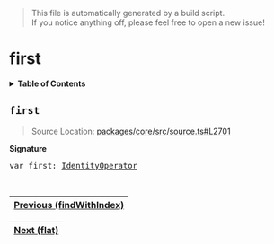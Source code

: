 > This file is automatically generated by a build script.<br>If you notice anything off, please feel free to open a new issue!

# first

<details><summary><b>Table of Contents</b></summary>

1. [<code>first</code>](#first)</details>

## <a name="first"></a><code>first</code>

> Source Location: [packages\/core\/src\/source.ts#L2701](..\/..\/packages\/core\/src\/source.ts#L2701)

<b>Signature</b>

<pre>var first: <a href="001-IdentityOperator.md#IdentityOperator">IdentityOperator</a></pre><br>

| [Previous \(findWithIndex\)](030-findWithIndex.md#readme) |
| --- |

<div align="right">

| [Next \(flat\)](032-flat.md#readme) |
| --- |
</div>
